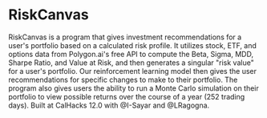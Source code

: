 # RiskCanvas
RiskCanvas is a program that gives investment recommendations for a user's portfolio based on a calculated risk profile. It utilizes stock, ETF, and options data from Polygon.ai's free API to compute the Beta, Sigma, MDD, Sharpe Ratio, and Value at Risk, and then generates a singular "risk value" for a user's portfolio. Our reinforcement learning model then gives the user recommendations for specific changes to make to their portfolio. The program also gives users the ability to run a Monte Carlo simulation on their portfolio to view possible returns over the course of a year (252 trading days). Built at CalHacks 12.0 with @I-Sayar and @LRagogna.

